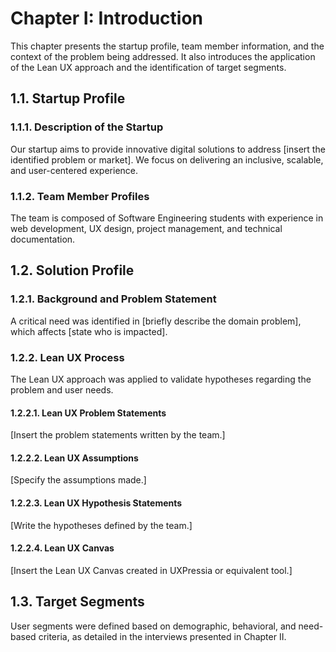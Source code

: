 # Chapter I: Introduction

This chapter presents the startup profile, team member information, and the context of the problem being addressed. It also introduces the application of the Lean UX approach and the identification of target segments.

## 1.1. Startup Profile

### 1.1.1. Description of the Startup
Our startup aims to provide innovative digital solutions to address [insert the identified problem or market]. We focus on delivering an inclusive, scalable, and user-centered experience.

### 1.1.2. Team Member Profiles
The team is composed of Software Engineering students with experience in web development, UX design, project management, and technical documentation.

## 1.2. Solution Profile

### 1.2.1. Background and Problem Statement
A critical need was identified in [briefly describe the domain problem], which affects [state who is impacted].

### 1.2.2. Lean UX Process
The Lean UX approach was applied to validate hypotheses regarding the problem and user needs.

#### 1.2.2.1. Lean UX Problem Statements
[Insert the problem statements written by the team.]

#### 1.2.2.2. Lean UX Assumptions
[Specify the assumptions made.]

#### 1.2.2.3. Lean UX Hypothesis Statements
[Write the hypotheses defined by the team.]

#### 1.2.2.4. Lean UX Canvas
[Insert the Lean UX Canvas created in UXPressia or equivalent tool.]

## 1.3. Target Segments
User segments were defined based on demographic, behavioral, and need-based criteria, as detailed in the interviews presented in Chapter II.
